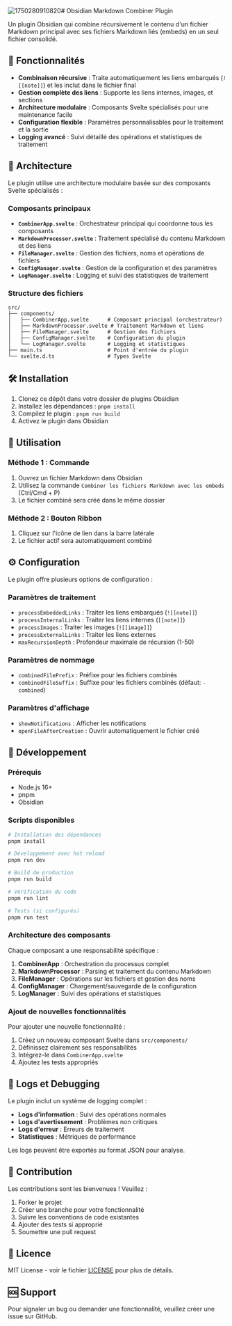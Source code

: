 ![1750280910820](image/README/1750280910820.png)# Obsidian Markdown Combiner Plugin

Un plugin Obsidian qui combine récursivement le contenu d'un fichier Markdown principal avec ses fichiers Markdown liés (embeds) en un seul fichier consolidé.

## 🚀 Fonctionnalités

- **Combinaison récursive** : Traite automatiquement les liens embarqués (`![[note]]`) et les inclut dans le fichier final
- **Gestion complète des liens** : Supporte les liens internes, images, et sections
- **Architecture modulaire** : Composants Svelte spécialisés pour une maintenance facile
- **Configuration flexible** : Paramètres personnalisables pour le traitement et la sortie
- **Logging avancé** : Suivi détaillé des opérations et statistiques de traitement

## 📁 Architecture

Le plugin utilise une architecture modulaire basée sur des composants Svelte spécialisés :

### Composants principaux

- **`CombinerApp.svelte`** : Orchestrateur principal qui coordonne tous les composants
- **`MarkdownProcessor.svelte`** : Traitement spécialisé du contenu Markdown et des liens
- **`FileManager.svelte`** : Gestion des fichiers, noms et opérations de fichiers
- **`ConfigManager.svelte`** : Gestion de la configuration et des paramètres
- **`LogManager.svelte`** : Logging et suivi des statistiques de traitement

### Structure des fichiers

```
src/
├── components/
│   ├── CombinerApp.svelte      # Composant principal (orchestrateur)
│   ├── MarkdownProcessor.svelte # Traitement Markdown et liens
│   ├── FileManager.svelte      # Gestion des fichiers
│   ├── ConfigManager.svelte    # Configuration du plugin
│   └── LogManager.svelte       # Logging et statistiques
├── main.ts                     # Point d'entrée du plugin
└── svelte.d.ts                 # Types Svelte
```

## 🛠️ Installation

1. Clonez ce dépôt dans votre dossier de plugins Obsidian
2. Installez les dépendances : `pnpm install`
3. Compilez le plugin : `pnpm run build`
4. Activez le plugin dans Obsidian

## 📖 Utilisation

### Méthode 1 : Commande
1. Ouvrez un fichier Markdown dans Obsidian
2. Utilisez la commande `Combiner les fichiers Markdown avec les embeds` (Ctrl/Cmd + P)
3. Le fichier combiné sera créé dans le même dossier

### Méthode 2 : Bouton Ribbon
1. Cliquez sur l'icône de lien dans la barre latérale
2. Le fichier actif sera automatiquement combiné

## ⚙️ Configuration

Le plugin offre plusieurs options de configuration :

### Paramètres de traitement
- `processEmbeddedLinks` : Traiter les liens embarqués (`![[note]]`)
- `processInternalLinks` : Traiter les liens internes (`[[note]]`)
- `processImages` : Traiter les images (`![[image]]`)
- `processExternalLinks` : Traiter les liens externes
- `maxRecursionDepth` : Profondeur maximale de récursion (1-50)

### Paramètres de nommage
- `combinedFilePrefix` : Préfixe pour les fichiers combinés
- `combinedFileSuffix` : Suffixe pour les fichiers combinés (défaut: `-combined`)

### Paramètres d'affichage
- `showNotifications` : Afficher les notifications
- `openFileAfterCreation` : Ouvrir automatiquement le fichier créé

## 🔧 Développement

### Prérequis
- Node.js 16+
- pnpm
- Obsidian

### Scripts disponibles

```bash
# Installation des dépendances
pnpm install

# Développement avec hot reload
pnpm run dev

# Build de production
pnpm run build

# Vérification du code
pnpm run lint

# Tests (si configurés)
pnpm run test
```

### Architecture des composants

Chaque composant a une responsabilité spécifique :

1. **CombinerApp** : Orchestration du processus complet
2. **MarkdownProcessor** : Parsing et traitement du contenu Markdown
3. **FileManager** : Opérations sur les fichiers et gestion des noms
4. **ConfigManager** : Chargement/sauvegarde de la configuration
5. **LogManager** : Suivi des opérations et statistiques

### Ajout de nouvelles fonctionnalités

Pour ajouter une nouvelle fonctionnalité :

1. Créez un nouveau composant Svelte dans `src/components/`
2. Définissez clairement ses responsabilités
3. Intégrez-le dans `CombinerApp.svelte`
4. Ajoutez les tests appropriés

## 📝 Logs et Debugging

Le plugin inclut un système de logging complet :

- **Logs d'information** : Suivi des opérations normales
- **Logs d'avertissement** : Problèmes non critiques
- **Logs d'erreur** : Erreurs de traitement
- **Statistiques** : Métriques de performance

Les logs peuvent être exportés au format JSON pour analyse.

## 🤝 Contribution

Les contributions sont les bienvenues ! Veuillez :

1. Forker le projet
2. Créer une branche pour votre fonctionnalité
3. Suivre les conventions de code existantes
4. Ajouter des tests si approprié
5. Soumettre une pull request

## 📄 Licence

MIT License - voir le fichier [LICENSE](LICENSE) pour plus de détails.

## 🆘 Support

Pour signaler un bug ou demander une fonctionnalité, veuillez créer une issue sur GitHub.
